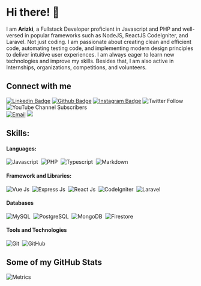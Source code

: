 # Hi there! 👋

I am **Arizki**, a Fullstack Developer proficient in Javascript and PHP and well-versed in popular frameworks such as NodeJS, ReactJS CodeIgniter, and Laravel. Not just coding. I am passionate about creating clean and efficient code, automating testing code, and implementing modern design principles to deliver intuitive user experiences. I am always eager to learn new technologies and improve my skills. Besides that, I am also active in Internships, organizations, competitions, and volunteers.


## Connect with me
[![Linkedin Badge](https://img.shields.io/badge/-arizkinewbie-0072b1?style=flat&logo=Linkedin&logoColor=white&link=https://www.linkedin.com/in/arizkinewbie/)](https://www.linkedin.com/in/arizkinewbie/)
[![Github Badge](https://img.shields.io/badge/-GitHub-grey?style=flat&logo=github&logoColor=white&link=https://github.com/arizkinewbie/)](https://www.github.com/arizkinewbie/) 
[![Instagram Badge](https://img.shields.io/badge/-Instagram-white?style=flat&logo=instagram&logoColor=red&link=https://instagram.com/arizkinewbie/)](https://www.instagram.com/arizkinewbie/) 
![Twitter Follow](https://img.shields.io/twitter/follow/arizkinewbie?style=social)
![YouTube Channel Subscribers](https://img.shields.io/youtube/channel/subscribers/UCm0U2WZHXq-y47SlCrM5uhw?style=social) <br/>
<a href="mailto:arizkiputrar@gmail.com"><img alt="Email" src="https://img.shields.io/badge/Email-arizkinewbie-blue?style=flat-square&logo=email"></a>
[![](https://komarev.com/ghpvc/?username=arizkinewbie&color=blue&label=Profile%20Views)](https://github.com/arizkinewbie/arizkinewbie)

## Skills:

#### Languages:

![Javascript](https://img.shields.io/badge/Javascript-efd81a?style=for-the-badge&logo=javascript&logoColor=black)&nbsp;
![PHP](https://img.shields.io/badge/PHP-2f73bf?style=for-the-badge&logo=PHP&logoColor=white)&nbsp;
![Typescript](https://img.shields.io/badge/Typescript-2f73bf?style=for-the-badge&logo=typescript&logoColor=white)&nbsp;
![Markdown](https://img.shields.io/badge/markdown-%23000000.svg?style=for-the-badge&logo=markdown&logoColor=white)

#### Framework and Libraries:

![Vue Js](https://img.shields.io/badge/Node.Js-fff?style=for-the-badge&logo=node.js&logoColor=20dd86)&nbsp;
![Express Js](https://img.shields.io/badge/Express.Js-000?style=for-the-badge&logo=express&logoColor=20dd86)&nbsp;
![React Js](https://img.shields.io/badge/React.Js-fff?style=for-the-badge&logo=react&logoColor=2f99ed)&nbsp;
![CodeIgniter](https://img.shields.io/badge/CodeIgniter-E44C30?style=for-the-badge&logo=CodeIgniter&logoColor=fff)&nbsp;
![Laravel](https://img.shields.io/badge/Laravel-fff?style=for-the-badge&logo=Laravel&logoColor=E44C30)&nbsp;

#### Databases

![MySQL](https://img.shields.io/badge/MySQL-00000F?style=for-the-badge&logo=mysql&logoColor=white)&nbsp;
![PostgreSQL](https://img.shields.io/badge/PostgreSQL-316192?style=for-the-badge&logo=postgresql&logoColor=white)&nbsp;
![MongoDB](https://img.shields.io/badge/MongoDB-229555?style=for-the-badge&logo=mongodb&logoColor=white)&nbsp;
![Firestore](https://img.shields.io/badge/Firestore-ffcd34?style=for-the-badge&logo=firebase&logoColor=black)&nbsp;

#### Tools and Technologies

![Git](https://img.shields.io/badge/GIT-E44C30?style=for-the-badge&logo=git&logoColor=white)&nbsp;
![GitHub](https://img.shields.io/badge/GitHub-000?style=for-the-badge&logo=github&logoColor=white)&nbsp;

## Some of my GitHub Stats
![Metrics](https://metrics.lecoq.io/arizkinewbie?template=classic&introduction=1&languages=1&pagespeed=1&sponsors=1&achievements=1&projects=1&languages.limit=8&languages.sections=most-used&languages.colors=github&languages.threshold=0%25&languages.indepth=false&languages.analysis.timeout=15&languages.categories=markup%2C%20programming&languages.recent.categories=markup%2C%20programming&languages.recent.load=300&languages.recent.days=14&introduction.title=true&projects.limit=4&projects.descriptions=false&achievements.threshold=C&achievements.secrets=true&achievements.display=detailed&achievements.limit=0&sponsors.sections=goal%2C%20about&pagespeed.url=.user.website&pagespeed.detailed=false&pagespeed.screenshot=false&config.timezone=Asia%2FJakarta)

